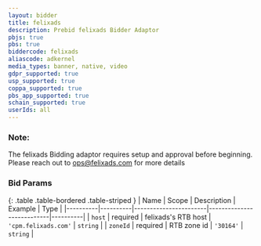 ```yaml
---
layout: bidder
title: felixads
description: Prebid felixads Bidder Adaptor
pbjs: true
pbs: true
biddercode: felixads
aliascode: adkernel
media_types: banner, native, video
gdpr_supported: true
usp_supported: true
coppa_supported: true
pbs_app_supported: true
schain_supported: true
userIds: all
---
```


### Note:

The felixads Bidding adaptor requires setup and approval before beginning. Please reach out to <ops@felixads.com> for more details

### Bid Params

{: .table .table-bordered .table-striped }
| Name     | Scope    | Description           | Example                   | Type     |
|----------|----------|-----------------------|---------------------------|----------|
| `host`   | required | felixads's RTB host   | `'cpm.felixads.com'`      | `string` |
| `zoneId` | required | RTB zone id           | `'30164'`                 | `string` |
